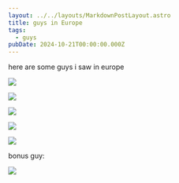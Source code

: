 ```yaml
---
layout: ../../layouts/MarkdownPostLayout.astro
title: guys in Europe
tags:
  - guys
pubDate: 2024-10-21T00:00:00.000Z
---
```


here are some guys i saw in europe

![](../../img/public/img/guys/AFCBA0B4-557A-40B0-9361-642A418F6C63_1_105_c.jpeg)

![](../../img/public/img/guys/90C9F094-A115-4E5C-92CD-CE208E739018_1_102_o.jpeg)

![](../../img/public/img/guys/5238169D-514F-4679-9780-5D8A1012E38A_1_102_o.jpeg)

![](../../img/public/img/guys/B45706C0-6E9F-4A1B-B5D8-6F654E2B4EE8_1_105_c.jpeg)

![](../../img/public/img/guys/434B5546-F519-4C73-B2C4-D75142EAA5A5_1_105_c.jpeg)

bonus guy:

![](../../img/public/img/guys/3EB46AED-9A76-4FCF-84C4-6DCAB1803020_1_201_a.jpg)
